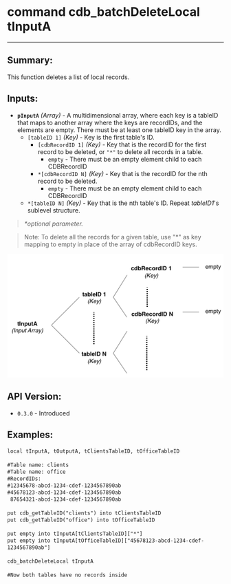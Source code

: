 # command cdb_batchDeleteLocal tInputA
---
## Summary:
This function deletes a list of local records.

## Inputs:
* **`pInputA`** *(Array)* - A multidimensional array, where each key is a tableID that maps to another array where the keys are recordIDs, and the elements are empty. There must be at least one tableID key in the array.
    * `[tableID 1]` *(Key)* - Key is the first table's ID.
    	* `[cdbRecordID 1]` *(Key)* - Key that is the recordID for the first record to be deleted, or `"*"` to delete all records in a table. 
    		* `empty` - There must be an empty element child to each CDBRecordID
    	* `*[cdbRecordID N]` *(Key)* - Key that is the recordID for the nth record to be deleted.
    		* `empty` - There must be an empty element child to each CDBRecordID
    * `*[tableID N]` *(Key)* - Key that is the nth table's ID. Repeat *tableID1*'s sublevel structure.

> _*optional parameter._

> Note: To delete all the records for a given table, use "\*" as key mapping to empty in place of the array of cdbRecordID keys.

![BatchDelete input diagram](../chartimages/deleteReadInput.png)
## API Version:
* `0.3.0` - Introduced

## Examples:
```
local tInputA, tOutputA, tClientsTableID, tOfficeTableID
     
#Table name: clients											   #Table name: office				
#RecordIDs: 
#12345678-abcd-1234-cdef-1234567890ab	   					       #45678123-abcd-1234-cdef-1234567890ab
 87654321-abcd-1234-cdef-1234567890ab

put cdb_getTableID("clients") into tClientsTableID                                       
put cdb_getTableID("office") into tOfficeTableID
     
put empty into tInputA[tClientsTableID]["*"]
put empty into tInputA[tOfficeTableID]["45678123-abcd-1234-cdef-1234567890ab"]
     
cdb_batchDeleteLocal tInputA

#Now both tables have no records inside
```